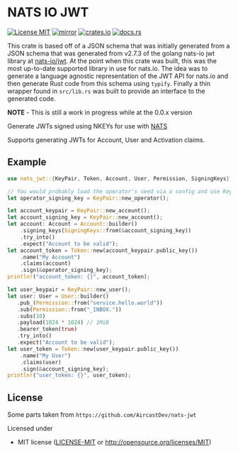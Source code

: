 # NATS IO JWT

[![License MIT](https://img.shields.io/badge/License-MIT-blue.svg)](http://opensource.org/licenses/MIT)
[![mirror](https://img.shields.io/badge/mirror-github-blue)](https://github.com/nats-io/jwt)
[![crates.io](https://img.shields.io/crates/v/nats-io-jwt.svg)](https://crates.io/crates/nats-io-jwt)
[![docs.rs](https://docs.rs/nats-io-jwt/badge.svg)](https://docs.rs/nats-io-jwt)

This crate is based off of a JSON schema that was initially generated from
a JSON schema that was generated from v2.7.3 of the golang nats-io jwt library
at [nats-io/jwt](https://github.com/nats-io/jwt). At the point when this
crate was built, this was the most up-to-date supported library in use for
nats.io. The idea was to generate a language agnostic representation of the JWT
API for nats.io and then generate Rust code from this schema using `typify`.
Finally a thin wrapper found in `src/lib.rs` was built to provide an interface
to the generated code.

**NOTE** - This is still a work in progress while at the 0.0.x version

<!-- cargo-sync-readme start -->

Generate JWTs signed using NKEYs for use with [NATS](https://nats.io)

Supports generating JWTs for Account, User and Activation claims.

## Example

```rust
use nats_jwt::{KeyPair, Token, Account, User, Permission, SigningKeys};

// You would probably load the operator's seed via a config and use KeyPair::from_seed
let operator_signing_key = KeyPair::new_operator();

let account_keypair = KeyPair::new_account();
let account_signing_key = KeyPair::new_account();
let account: Account = Account::builder()
    .signing_keys(SigningKeys::from(&account_signing_key))
    .try_into()
    .expect("Account to be valid");
let account_token = Token::new(account_keypair.public_key())
    .name("My Account")
    .claims(account)
    .sign(&operator_signing_key);
println!("account_token: {}", account_token);

let user_keypair = KeyPair::new_user();
let user: User = User::builder()
   .pub_(Permission::from("service.hello.world"))
   .sub(Permission::from("_INBOX."))
   .subs(10)
   .payload(1024 * 1024) // 1MiB
   .bearer_token(true)
   .try_into()
   .expect("Account to be valid");
let user_token = Token::new(user_keypair.public_key())
    .name("My User")
    .claims(user)
    .sign(&account_signing_key);
println!("user_token: {}", user_token);
```

## License

Some parts taken from `https://github.com/AircastDev/nats-jwt`

Licensed under

- MIT license
  ([LICENSE-MIT](LICENSE-MIT) or <http://opensource.org/licenses/MIT>)


<!-- cargo-sync-readme end -->
